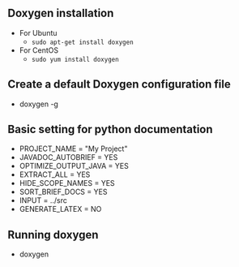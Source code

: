 ## Doxygen installation  
- For Ubuntu  
    - `sudo apt-get install doxygen`
- For CentOS  
    - `sudo yum install doxygen`

## Create a default Doxygen configuration file
- doxygen -g

## Basic setting for python documentation
- PROJECT_NAME           = "My Project"
- JAVADOC_AUTOBRIEF      = YES
- OPTIMIZE_OUTPUT_JAVA   = YES
- EXTRACT_ALL            = YES
- HIDE_SCOPE_NAMES       = YES
- SORT_BRIEF_DOCS        = YES
- INPUT                  = ../src
- GENERATE_LATEX         = NO

## Running doxygen
- doxygen